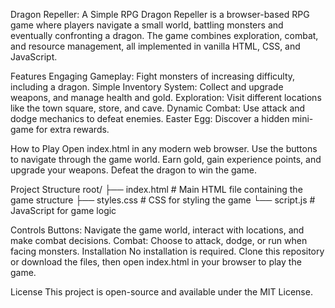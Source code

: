 Dragon Repeller: A Simple RPG
Dragon Repeller is a browser-based RPG game where players navigate a small world, battling monsters and eventually confronting a dragon. The game combines exploration, combat, and resource management, all implemented in vanilla HTML, CSS, and JavaScript.

Features
Engaging Gameplay: Fight monsters of increasing difficulty, including a dragon.
Simple Inventory System: Collect and upgrade weapons, and manage health and gold.
Exploration: Visit different locations like the town square, store, and cave.
Dynamic Combat: Use attack and dodge mechanics to defeat enemies.
Easter Egg: Discover a hidden mini-game for extra rewards.

How to Play
Open index.html in any modern web browser.
Use the buttons to navigate through the game world.
Earn gold, gain experience points, and upgrade your weapons.
Defeat the dragon to win the game.

Project Structure
root/
├── index.html    # Main HTML file containing the game structure
├── styles.css    # CSS for styling the game
└── script.js     # JavaScript for game logic

Controls
Buttons: Navigate the game world, interact with locations, and make combat decisions.
Combat: Choose to attack, dodge, or run when facing monsters.
Installation
No installation is required. Clone this repository or download the files, then open index.html in your browser to play the game.

License
This project is open-source and available under the MIT License.
